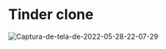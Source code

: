 <h1>Tinder clone</h1>

<img src="https://i.ibb.co/GWPXqqc/Captura-de-tela-de-2022-05-28-22-07-29.png" alt="Captura-de-tela-de-2022-05-28-22-07-29" border="0">
